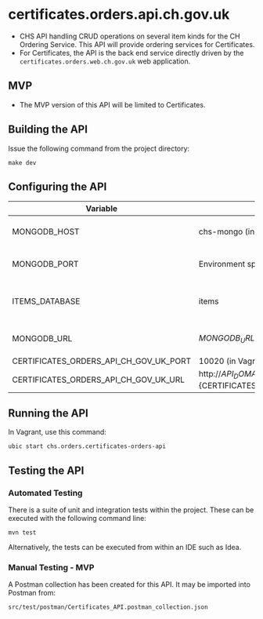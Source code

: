 # certificates.orders.api.ch.gov.uk
* CHS API handling CRUD operations on several item kinds for the CH Ordering Service. This 
API will provide ordering services for Certificates.
* For Certificates, the API is the back end service directly driven by the `certificates.orders.web.ch.gov.uk` 
web application.
 
## MVP
 
* The MVP version of this API will be limited to Certificates.

## Building the API

Issue the following command from the project directory:

```
make dev
```

## Configuring the API

Variable                          | Default                                                              | Description
--------------------------------- | -------------------------------------------------------------------- | -----------------------------------
MONGODB_HOST                      | chs-mongo (in Vagrant) / localhost                                   | Mongo database host.
MONGODB_PORT                      | Environment specific port / 27017                                    | Mongo database port.
ITEMS_DATABASE                    | items                                                                | MongoDB Items database name.
MONGODB_URL                       | $MONGODB_URL/$ITEMS_DATABASE                                         | Mongo database URL.
CERTIFICATES_ORDERS_API_CH_GOV_UK_PORT   | 10020 (in Vagrant)                                                   | API port.
CERTIFICATES_ORDERS_API_CH_GOV_UK_URL    | http://${API_DOMAIN}:${CERTIFICATES_ORDERS_API_CH_GOV_UK_PORT}              | API URL.

## Running the API

In Vagrant, use this command:

```
ubic start chs.orders.certificates-orders-api
```

## Testing the API 

### Automated Testing

There is a suite of unit and integration tests within the project. These can be executed with the following command line:

```
mvn test
```

Alternatively, the tests can be executed from within an IDE such as Idea.

### Manual Testing - MVP

A Postman collection has been created for this API. It may be imported into Postman from:

```
src/test/postman/Certificates_API.postman_collection.json
``` 


